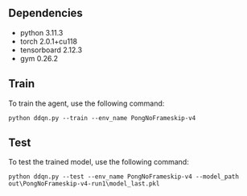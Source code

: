 ## Dependencies
- python 3.11.3
- torch 2.0.1+cu118
- tensorboard 2.12.3
- gym 0.26.2

## Train
To train the agent, use the following command:
```
python ddqn.py --train --env_name PongNoFrameskip-v4
```

## Test
To test the trained model, use the following command:
```
python ddqn.py --test --env_name PongNoFrameskip-v4 --model_path out\PongNoFrameskip-v4-run1\model_last.pkl
```